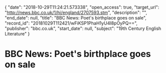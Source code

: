 {
  "date": "2018-10-29T11:24:21.573338", 
  "open_access": true, 
  "target_url": "http://news.bbc.co.uk/1/hi/england/2707593.stm", 
  "description": "", 
  "end_date": null, 
  "title": "BBC News: Poet's birthplace goes on sale", 
  "record_id": "20181029T112421/wFiKSP1PhaH1yU4I8pOyPQ==", 
  "publisher": "bbc.co.uk", 
  "start_date": null, 
  "subject": "19th Century English Literature"
}

# BBC News: Poet's birthplace goes on sale

